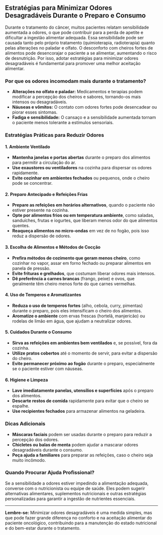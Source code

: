 
## Estratégias para Minimizar Odores Desagradáveis Durante o Preparo e Consumo

Durante o tratamento do câncer, muitos pacientes relatam sensibilidade aumentada a odores, o que pode contribuir para a perda de apetite e dificultar a ingestão alimentar adequada. Essa sensibilidade pode ser causada tanto pelo próprio tratamento (quimioterapia, radioterapia) quanto pelas alterações no paladar e olfato. O desconforto com cheiros fortes de alimentos pode desencorajar o paciente a se alimentar, aumentando o risco de desnutrição. Por isso, adotar estratégias para minimizar odores desagradáveis é fundamental para promover uma melhor aceitação alimentar.

### Por que os odores incomodam mais durante o tratamento?

- **Alterações no olfato e paladar:** Medicamentos e terapias podem modificar a percepção dos cheiros e sabores, tornando-os mais intensos ou desagradáveis.
- **Náuseas e vômitos:** O contato com odores fortes pode desencadear ou piorar esses sintomas.
- **Fadiga e sensibilidade:** O cansaço e a sensibilidade aumentada tornam o paciente menos tolerante a estímulos sensoriais.

### Estratégias Práticas para Reduzir Odores

#### 1. **Ambiente Ventilado**
- **Mantenha janelas e portas abertas** durante o preparo dos alimentos para permitir a circulação do ar.
- **Use exaustores ou ventiladores** na cozinha para dispersar os odores rapidamente.
- **Evite cozinhar em ambientes fechados** ou pequenos, onde o cheiro pode se concentrar.

#### 2. **Preparo Antecipado e Refeições Frias**
- **Prepare as refeições em horários alternativos**, quando o paciente não estiver presente na cozinha.
- **Opte por alimentos frios ou em temperatura ambiente**, como saladas, sanduíches, frutas e iogurtes, que liberam menos odor do que alimentos quentes.
- **Reaqueça alimentos no micro-ondas** em vez de no fogão, pois isso reduz a dispersão de odores.

#### 3. **Escolha de Alimentos e Métodos de Cocção**
- **Prefira métodos de cozimento que geram menos cheiro**, como cozinhar no vapor, assar em forno fechado ou preparar alimentos em panela de pressão.
- **Evite frituras e grelhados**, que costumam liberar odores mais intensos.
- **Dê preferência a carnes brancas** (frango, peixe) e ovos, que geralmente têm cheiro menos forte do que carnes vermelhas.

#### 4. **Uso de Temperos e Aromatizantes**
- **Reduza o uso de temperos fortes** (alho, cebola, curry, pimentas) durante o preparo, pois eles intensificam o cheiro dos alimentos.
- **Aromatize o ambiente** com ervas frescas (hortelã, manjericão) ou rodelas de limão em água, que ajudam a neutralizar odores.

#### 5. **Cuidados Durante o Consumo**
- **Sirva as refeições em ambientes bem ventilados** e, se possível, fora da cozinha.
- **Utilize pratos cobertos** até o momento de servir, para evitar a dispersão do cheiro.
- **Evite permanecer próximo ao fogão** durante o preparo, especialmente se o paciente estiver com náuseas.

#### 6. **Higiene e Limpeza**
- **Lave imediatamente panelas, utensílios e superfícies** após o preparo dos alimentos.
- **Descarte restos de comida** rapidamente para evitar que o cheiro se espalhe.
- **Use recipientes fechados** para armazenar alimentos na geladeira.

### Dicas Adicionais

- **Máscaras faciais** podem ser usadas durante o preparo para reduzir a percepção dos odores.
- **Chicletes ou balas de menta** podem ajudar a mascarar odores desagradáveis durante o consumo.
- **Peça ajuda a familiares** para preparar as refeições, caso o cheiro seja muito incômodo.

### Quando Procurar Ajuda Profissional?

Se a sensibilidade a odores estiver impedindo a alimentação adequada, converse com o nutricionista ou equipe de saúde. Eles podem sugerir alternativas alimentares, suplementos nutricionais e outras estratégias personalizadas para garantir a ingestão de nutrientes essenciais.

---

**Lembre-se:** Minimizar odores desagradáveis é uma medida simples, mas que pode fazer grande diferença no conforto e na aceitação alimentar do paciente oncológico, contribuindo para a manutenção do estado nutricional e do bem-estar durante o tratamento.
```
